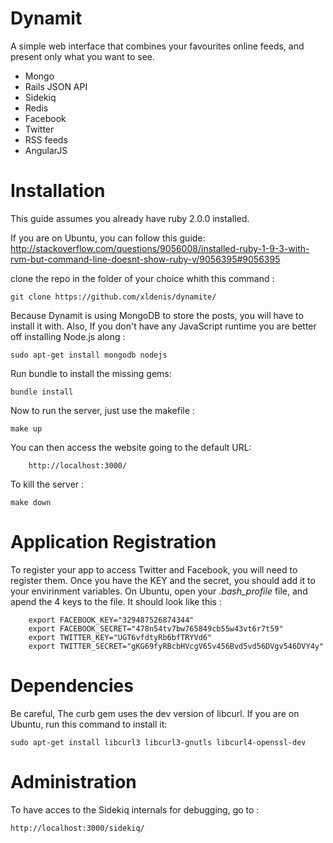 # Dynamit

A simple web interface that combines your favourites online feeds,
and present only what you want to see.

* Mongo
* Rails JSON API
* Sidekiq
* Redis
* Facebook
* Twitter
* RSS feeds
* AngularJS


# Installation

This guide assumes you already have ruby 2.0.0 installed.

If you are on Ubuntu, you can follow this guide: http://stackoverflow.com/questions/9056008/installed-ruby-1-9-3-with-rvm-but-command-line-doesnt-show-ruby-v/9056395#9056395

clone the repo in the folder of your choice whith this command :

	git clone https://github.com/xldenis/dynamite/

Because Dynamit is using MongoDB to store the posts, you will have to install it with.
Also, If you don't have any JavaScript runtime you are better off installing Node.js along :

	sudo apt-get install mongodb nodejs

Run bundle to install the missing gems:

	bundle install

Now to run the server, just use the makefile :

	make up

You can then access the website going to the default URL:

		http://localhost:3000/

To kill the server :

	make down

# Application Registration

To register your app to access Twitter and Facebook, you will need to register them.
Once you have the KEY and the secret, you should add it to your envirinment variables.
On Ubuntu, open your *.bash_profile* file, and apend the 4 keys to the file. It should
look like this :

		export FACEBOOK_KEY="329487526874344"
		export FACEBOOK_SECRET="478n54tv7bw765849cb55w43vt6r7t59"
		export TWITTER_KEY="UGT6vfdtyRb6bfTRYVd6"
		export TWITTER_SECRET="gKG69fyRBcbHVcgV65v456Bvd5vd56DVgv546DVY4y"


# Dependencies

Be careful, The curb gem uses the dev version of libcurl.
If you are on Ubuntu, run this command to install it:

	sudo apt-get install libcurl3 libcurl3-gnutls libcurl4-openssl-dev

# Administration

To have acces to the Sidekiq internals for debugging, go to :

	http://localhost:3000/sidekiq/